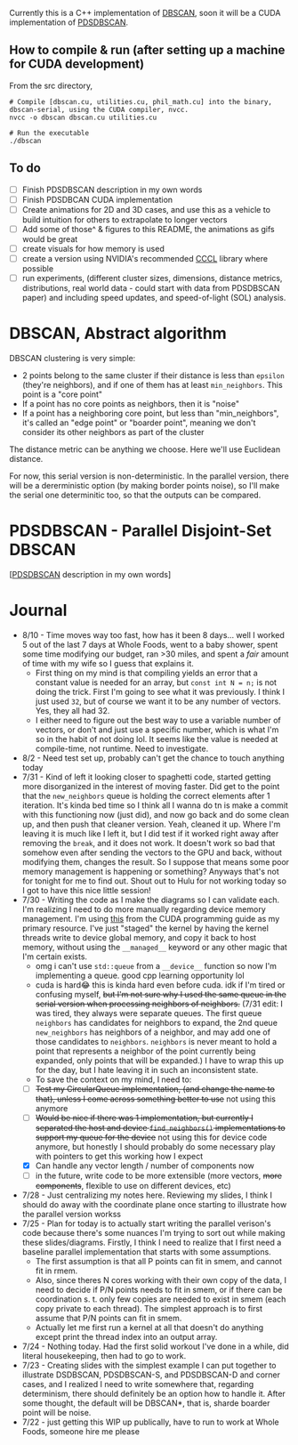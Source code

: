 Currently this is a C++ implementation of [DBSCAN](https://en.wikipedia.org/wiki/DBSCAN), soon it will be a CUDA implementation of [PDSDBSCAN](https://ieeexplore.ieee.org/document/6468492).

## How to compile & run (after setting up a machine for CUDA development)
From the src directory,
```
# Compile [dbscan.cu, utilities.cu, phil_math.cu] into the binary, dbscan-serial, using the CUDA compiler, nvcc.
nvcc -o dbscan dbscan.cu utilities.cu

# Run the executable
./dbscan
```

## To do
- [ ] Finish PDSDBSCAN description in my own words
- [ ] Finish PDSDBCAN CUDA implementation
- [ ] Create animations for 2D and 3D cases, and use this as a vehicle to build intuition for others to extrapolate to longer vectors
- [ ] Add some of those^ & figures to this README, the animations as gifs would be great
- [ ] create visuals for how memory is used
- [ ] create a version using NVIDIA's recommended [CCCL](https://github.com/NVIDIA/cccl) library where possible
- [ ] run experiments, (different cluster sizes, dimensions, distance metrics, distributions, real world data - could start with data from PDSDBSCAN paper) and including speed updates, and speed-of-light (SOL) analysis. 

# DBSCAN, Abstract algorithm
DBSCAN clustering is very simple:
- 2 points belong to the same cluster if their distance is less than `epsilon` (they're neighbors),
    and if one of them has at least `min_neighbors`. This point is a "core point"
- If a point has no core points as neighbors, then it is "noise"
- If a point has a neighboring core point, but less than "min_neighbors", it's called an "edge point" or "boarder point",
    meaning we don't consider its other neighbors as part of the cluster

The distance metric can be anything we choose. Here we'll use Euclidean distance.

For now, this serial version is non-deterministic.
In the parallel version, there will be a dererministic option (by making border points noise), so I'll make the serial one determinitic too, so that the outputs can be compared.

# PDSDBSCAN - Parallel Disjoint-Set DBSCAN
[[PDSDBSCAN](https://ieeexplore.ieee.org/document/6468492) description in my own words]

# Journal
- 8/10 - Time moves way too fast, how has it been 8 days... well I worked 5 out of the last 7 days at Whole Foods, went to a baby shower, spent some time modifying our budget, ran >30 miles, and spent a _fair_ amount of time with my wife so I guess that explains it.
    - First thing on my mind is that compiling yields an error that a constant value is needed for an array, but `const int N = n;` is not doing the trick. First I'm going to see what it was previously. I think I just used `32`, but of course we want it to be any number of vectors. Yes, they all had 32.
    - I either need to figure out the best way to use a variable number of vectors, or don't and just use a specific number, which is what I'm so in the habit of not doing lol. It seems like the value is needed at compile-time, not runtime. Need to investigate.
- 8/2 - Need test set up, probably can't get the chance to touch anything today 
- 7/31 - Kind of left it looking closer to spaghetti code, started getting more disorganized in the interest of moving faster. Did get to the point that the `new_neighbors` queue is holding the correct elements after 1 iteration. It's kinda bed time so I think all I wanna do tn is make a commit with this functioning now (just did), and now go back and do some clean up, and then push that cleaner version. Yeah, cleaned it up. Where I'm leaving it is much like I left it, but I did test if it worked right away after removing the `break`, and it does not work. It doesn't work so bad that somehow even after sending the vectors to the GPU and back, without modifying them, changes the result. So I suppose that means some poor memory management is happening or something? Anyways that's not for tonight for me to find out. Shout out to Hulu for not working today so I got to have this nice little session!
- 7/30 - Writing the code as I make the diagrams so I can validate each. I'm realizing I need to do more manually regarding device memory management. I'm using [this](https://docs.nvidia.com/cuda/cuda-c-programming-guide/index.html#device-memory) from the CUDA programming guide as my primary resource. I've just "staged" the kernel by having the kernel threads write to device global memory, and copy it back to host memory, without using the `__managed__` keyword or any other magic that I'm certain exists.
    - omg i can't use `std::queue` from a `__device__` function so now I'm implementing a queue. good cpp learning opportunity lol
    - cuda is hard😂 this is kinda hard even before cuda. idk if I'm tired or confusing myself, ~~but I'm not sure why I used the same queue in the serial version when processing neighbors of neighbors.~~ (7/31 edit: I was tired, they always were separate queues. The first queue `neighbors` has candidates for neighbors to expand, the 2nd queue `new_neighbors` has neighbors of a neighbor, and may add one of those candidates to `neighbors`. `neighbors` is never meant to hold a point that represents a neighbor of the point currently being expanded, only points that will be expanded.) I have to wrap this up for the day, but I hate leaving it in such an inconsistent state.
    - To save the context on my mind, I need to:
    - [ ] ~~Test my CircularQueue implementation, (and change the name to that), unless I come across something better to use~~ not using this anymore
    - [ ] ~~Would be nice if there was 1 implementation, but currently I separated the host and device `find_neighbors()` implementations to support my queue for the device~~ not using this for device code anymore, but honestly I should probably do some necessary play with pointers to get this working how I expect
    - [x] Can handle any vector length / number of components now
    - [ ] in the future, write code to be more extensible (more vectors, ~~more components~~, flexible to use on different devices, etc)
- 7/28 - Just centralizing my notes here. Reviewing my slides, I think I should do away with the coordinate plane once starting to illustrate how the parallel version workss
- 7/25 - Plan for today is to actually start writing the parallel verison's code because there's some nuances I'm trying to sort out while making these slides/diagrams. Firstly, I think I need to realize that I first need a baseline parallel implementation that starts with some assumptions.
    - The first assumption is that all P points can fit in smem, and cannot fit in rmem.
    - Also, since theres N cores working with their own copy of the data, I need to decide if P/N points needs to fit in smem, or if there can be coordination s. t. only few copies are needed to exist in smem (each copy private to each thread). The simplest approach is to first assume that P/N points can fit in smem.
    - Actually let me first run a kernel at all that doesn't do anything except print the thread index into an output array.
- 7/24 - Nothing today. Had the first solid workout I've done in a while, did literal housekeeping, then had to go to work.
- 7/23 - Creating slides with the simplest example I can put together to illustrate DSDBSCAN, PDSDBSCAN-S, and PDSDBSCAN-D and corner cases, and I realized I need to write somewhere that, regarding determinism, there should definitely be an option how to handle it. After some thought, the default will be DBSCAN*, that is, sharde boarder point will be noise.
- 7/22 - just getting this WIP up publically, have to run to work at Whole Foods, someone hire me please
